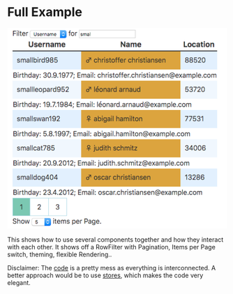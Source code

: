 # Full Example

![](../../images/FullExample.png)

This shows how to use several components together and how they interact with each other.
It shows off a RowFilter with Pagination, Items per Page switch, theming, flexible Rendering..

Disclaimer:
The [code](./App.svelte) is a pretty mess as everything is interconnected. A better approach would be to use [stores](../stores), which makes the code very elegant. 
